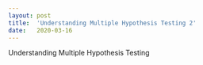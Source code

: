 ```yaml
---
layout: post
title:  'Understanding Multiple Hypothesis Testing 2'
date:   2020-03-16
---
```


Understanding Multiple Hypothesis Testing
